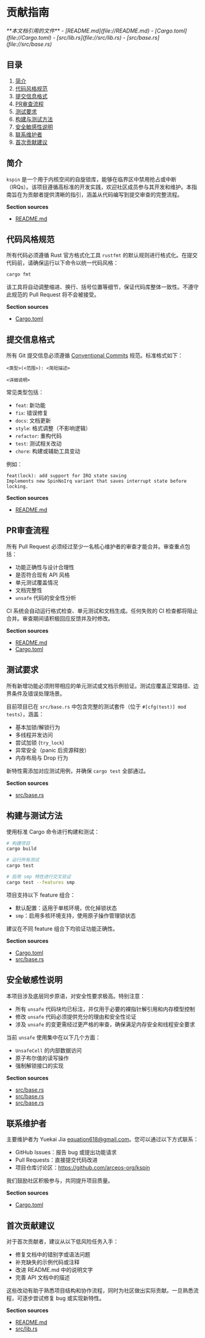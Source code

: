 # 贡献指南

<cite>
**本文档引用的文件**
- [README.md](file://README.md)
- [Cargo.toml](file://Cargo.toml)
- [src/lib.rs](file://src/lib.rs)
- [src/base.rs](file://src/base.rs)
</cite>

## 目录
1. [简介](#简介)
2. [代码风格规范](#代码风格规范)
3. [提交信息格式](#提交信息格式)
4. [PR审查流程](#pr审查流程)
5. [测试要求](#测试要求)
6. [构建与测试方法](#构建与测试方法)
7. [安全敏感性说明](#安全敏感性说明)
8. [联系维护者](#联系维护者)
9. [首次贡献建议](#首次贡献建议)

## 简介
`kspin` 是一个用于内核空间的自旋锁库，能够在临界区中禁用抢占或中断（IRQs）。该项目遵循高标准的开发实践，欢迎社区成员参与其开发和维护。本指南旨在为贡献者提供清晰的指引，涵盖从代码编写到提交审查的完整流程。

**Section sources**
- [README.md](file://README.md#L0-L35)

## 代码风格规范
所有代码必须遵循 Rust 官方格式化工具 `rustfmt` 的默认规则进行格式化。在提交代码前，请确保运行以下命令以统一代码风格：

```bash
cargo fmt
```

该工具将自动调整缩进、换行、括号位置等细节，保证代码库整体一致性。不遵守此规范的 Pull Request 将不会被接受。

**Section sources**
- [Cargo.toml](file://Cargo.toml#L3)

## 提交信息格式
所有 Git 提交信息必须遵循 [Conventional Commits](https://www.conventionalcommits.org/) 规范。标准格式如下：

```
<类型>(<范围>): <简短描述>

<详细说明>
```

常见类型包括：
- `feat`: 新功能
- `fix`: 错误修复
- `docs`: 文档更新
- `style`: 格式调整（不影响逻辑）
- `refactor`: 重构代码
- `test`: 测试相关改动
- `chore`: 构建或辅助工具变动

例如：
```
feat(lock): add support for IRQ state saving
Implements new SpinNoIrq variant that saves interrupt state before locking.
```

**Section sources**
- [README.md](file://README.md#L0-L35)

## PR审查流程
所有 Pull Request 必须经过至少一名核心维护者的审查才能合并。审查重点包括：
- 功能正确性与设计合理性
- 是否符合现有 API 风格
- 单元测试覆盖情况
- 文档完整性
- `unsafe` 代码的安全性分析

CI 系统会自动运行格式检查、单元测试和文档生成。任何失败的 CI 检查都将阻止合并。审查期间请积极回应反馈并及时修改。

**Section sources**
- [README.md](file://README.md#L3)
- [Cargo.toml](file://Cargo.toml#L10)

## 测试要求
所有新增功能必须附带相应的单元测试或文档示例验证。测试应覆盖正常路径、边界条件及错误处理场景。

目前项目已在 `src/base.rs` 中包含完整的测试套件（位于 `#[cfg(test)] mod tests`），涵盖：
- 基本加锁/解锁行为
- 多线程并发访问
- 尝试加锁 (`try_lock`)
- 异常安全（panic 后资源释放）
- 内存布局与 Drop 行为

新特性需添加对应测试用例，并确保 `cargo test` 全部通过。

**Section sources**
- [src/base.rs](file://src/base.rs#L229-L436)

## 构建与测试方法
使用标准 Cargo 命令进行构建和测试：

```bash
# 构建项目
cargo build

# 运行所有测试
cargo test

# 启用 smp 特性进行交叉验证
cargo test --features smp
```

项目支持以下 feature 组合：
- 默认配置：适用于单核环境，优化掉锁状态
- `smp`：启用多核环境支持，使用原子操作管理锁状态

建议在不同 feature 组合下均验证功能正确性。

**Section sources**
- [Cargo.toml](file://Cargo.toml#L15-L18)
- [src/base.rs](file://src/base.rs#L6-L12)

## 安全敏感性说明
本项目涉及底层同步原语，对安全性要求极高。特别注意：
- 所有 `unsafe` 代码块均已标注，并仅用于必要的裸指针解引用和内存模型控制
- 修改 `unsafe` 代码必须提供充分的理由和安全性论证
- 涉及 `unsafe` 的变更需经过更严格的审查，确保满足内存安全和线程安全要求

当前 `unsafe` 使用集中在以下几个方面：
- `UnsafeCell` 的内部数据访问
- 原子布尔值的读写操作
- 强制解锁接口的实现

**Section sources**
- [src/base.rs](file://src/base.rs#L45-L46)
- [src/base.rs](file://src/base.rs#L96)
- [src/base.rs](file://src/base.rs#L159)

## 联系维护者
主要维护者为 Yuekai Jia <equation618@gmail.com>。您可以通过以下方式联系：
- GitHub Issues：报告 bug 或提出功能请求
- Pull Requests：直接提交代码改进
- 项目仓库讨论区：https://github.com/arceos-org/kspin

我们鼓励社区积极参与，共同提升项目质量。

**Section sources**
- [Cargo.toml](file://Cargo.toml#L4)

## 首次贡献建议
对于首次贡献者，建议从以下低风险任务入手：
- 修复文档中的错别字或语法问题
- 补充缺失的示例代码或注释
- 改进 README.md 中的说明文字
- 完善 API 文档中的描述

这些改动有助于熟悉项目结构和协作流程，同时为社区做出实际贡献。一旦熟悉流程，可逐步尝试修复 bug 或实现新特性。

**Section sources**
- [README.md](file://README.md#L13-L35)
- [src/lib.rs](file://src/lib.rs#L5-L36)